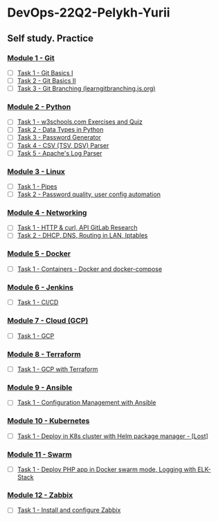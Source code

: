 # DevOps-22Q2-Pelykh-Yurii  

## Self study. Practice

### [Module 1 - Git](https://github.com/YuriyPelykh/DevOps-22Q2-Pelykh-Yurii/tree/main/m1-Git)  
- [ ] [Task 1 - Git Basics I](https://github.com/YuriyPelykh/DevOps-22Q2-Pelykh-Yurii/tree/main/m1-Git/m1-Git-Task-01)  
- [ ] [Task 2 - Git Basics II](https://github.com/YuriyPelykh/DevOps-22Q2-Pelykh-Yurii/tree/main/m1-Git/m1-Git-Task-02)  
- [ ] [Task 3 - Git Branching (learngitbranching.js.org)](https://github.com/YuriyPelykh/DevOps-22Q2-Pelykh-Yurii/tree/main/m1-Git/m1-Git-Task-03)  
### [Module 2 - Python](https://github.com/YuriyPelykh/DevOps-22Q2-Pelykh-Yurii/tree/main/m2-Python)  
- [ ] [Task 1 - w3schools.com Exercises and Quiz](https://github.com/YuriyPelykh/DevOps-22Q2-Pelykh-Yurii/tree/main/m2-Python/m2-Python-Task-01)  
- [ ] [Task 2 - Data Types in Python](https://github.com/YuriyPelykh/DevOps-22Q2-Pelykh-Yurii/tree/main/m2-Python/m2-Python-Task-02)  
- [ ] [Task 3 - Password Generator](https://github.com/YuriyPelykh/DevOps-22Q2-Pelykh-Yurii/tree/main/m2-Python/m2-Python-Task-03)  
- [ ] [Task 4 - CSV (TSV, DSV) Parser](https://github.com/YuriyPelykh/DevOps-22Q2-Pelykh-Yurii/tree/main/m2-Python/m2-Python-Task-04)  
- [ ] [Task 5 - Apache's Log Parser](https://github.com/YuriyPelykh/DevOps-22Q2-Pelykh-Yurii/tree/main/m2-Python/m2-Python-Task-05)  
### [Module 3 - Linux](https://github.com/YuriyPelykh/DevOps-22Q2-Pelykh-Yurii/tree/main/m3-Linux)  
- [ ] [Task 1 - Pipes](https://github.com/YuriyPelykh/DevOps-22Q2-Pelykh-Yurii/tree/main/m3-Linux/m3-Linux-Task-01)  
- [ ] [Task 2 - Password quality, user config automation](https://github.com/YuriyPelykh/DevOps-22Q2-Pelykh-Yurii/tree/main/m3-Linux/m3-Linux-Task-02)  
### [Module 4 - Networking](https://github.com/YuriyPelykh/DevOps-22Q2-Pelykh-Yurii/tree/main/m4-Net)    
- [ ] [Task 1 - HTTP & curl, API GitLab Research](https://github.com/YuriyPelykh/DevOps-22Q2-Pelykh-Yurii/tree/main/m4-Net/m4-Net-Task-01)
- [ ] [Task 2 - DHCP, DNS, Routing in LAN, Iptables](https://github.com/YuriyPelykh/DevOps-22Q2-Pelykh-Yurii/tree/main/m4-Net/m4-Net-Task-02)  
### [Module 5 - Docker](https://github.com/YuriyPelykh/DevOps-22Q2-Pelykh-Yurii/tree/main/m5-Docker)    
- [ ] [Task 1 - Containers - Docker and docker-compose](https://github.com/YuriyPelykh/DevOps-22Q2-Pelykh-Yurii/tree/main/m5-Docker/m5-Docker-Task-01)
### [Module 6 - Jenkins](https://github.com/YuriyPelykh/DevOps-22Q2-Pelykh-Yurii/tree/main/m6-Jenkins)    
- [ ] [Task 1 - CI/CD](https://github.com/YuriyPelykh/DevOps-22Q2-Pelykh-Yurii/tree/main/m6-Jenkins/m6-Jenkins-Task-01)
### [Module 7 - Cloud (GCP)](https://github.com/YuriyPelykh/DevOps-22Q2-Pelykh-Yurii/tree/main/m7-Cloud)  
- [ ] [Task 1 - GCP](https://github.com/YuriyPelykh/DevOps-22Q2-Pelykh-Yurii/tree/main/m7-Cloud/m7-Cloud-Task-01)
### [Module 8 - Terraform](https://github.com/YuriyPelykh/DevOps-22Q2-Pelykh-Yurii/tree/main/m8-Terraform)  
- [ ] [Task 1 - GCP with Terraform](https://github.com/YuriyPelykh/DevOps-22Q2-Pelykh-Yurii/tree/main/m8-Terraform/m8-Terraform-Task-01)
### [Module 9 - Ansible](https://github.com/YuriyPelykh/DevOps-22Q2-Pelykh-Yurii/tree/main/m9-Ansible)  
- [ ] [Task 1 - Configuration Management with Ansible](https://github.com/YuriyPelykh/DevOps-22Q2-Pelykh-Yurii/tree/main/m9-Ansible/m9-Ansible-Task-01)
### [Module 10 - Kubernetes](https://github.com/YuriyPelykh/DevOps-22Q2-Pelykh-Yurii/tree/main/m10-Kubernetes)  
- [ ] [Task 1 - Deploy in K8s cluster with Helm package manager - [Lost]](https://github.com/YuriyPelykh/DevOps-22Q2-Pelykh-Yurii/tree/main/m10-Kubernetes/m10-Kubernetes-Task-01)
### [Module 11 - Swarm](https://github.com/YuriyPelykh/DevOps-22Q2-Pelykh-Yurii/tree/main/m11-Swarm)  
- [ ] [Task 1 - Deploy PHP app in Docker swarm mode, Logging with ELK-Stack](https://github.com/YuriyPelykh/DevOps-22Q2-Pelykh-Yurii/tree/main/m11-Swarm/m10-Swarm-Task-01)
### [Module 12 - Zabbix](https://github.com/YuriyPelykh/DevOps-22Q2-Pelykh-Yurii/tree/main/m12-Zabbix)  
- [ ] [Task 1 - Install and configure Zabbix](https://github.com/YuriyPelykh/DevOps-22Q2-Pelykh-Yurii/tree/main/m12-Zabbix/m12-Zabbix-Task-01)
  
